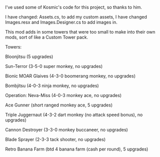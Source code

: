 I've used some of Kosmic's code for this project, so thanks to him.

I have changed: Assets.cs, to add my custom assets, I have changed Images.resx and Images.Designer.cs to add images in.

This mod adds in some towers that were too small to make into their own mods, sort of like a Custom Tower pack.

Towers:

Bloonjitsu (5 upgrades)

Sun-Terror (3-5-0 super monkey, no upgrades)

Bionic MOAR Glaives (4-3-0 boomerang monkey, no upgrades)

Bombjitsu (4-0-3 ninja monkey, no upgrades)

Operation: Neva-Miss (4-0-3 monkey ace, no upgrades)

Ace Gunner (short ranged monkey ace, 5 upgrades)

Triple Juggernaut (4-3-2 dart monkey (no attack speed bonus), no upgrades)

Cannon Destroyer (3-3-0 monkey buccaneer, no upgrades)

Blade Sprayer (2-3-3 tack shooter, no upgrades)

Retro Banana Farm (btd 4 banana farm (cash per round), 5 upgrades)
